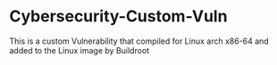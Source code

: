 # Cybersecurity-Custom-Vuln
This is a custom Vulnerability that compiled for Linux arch x86-64 and added to the Linux image by Buildroot
